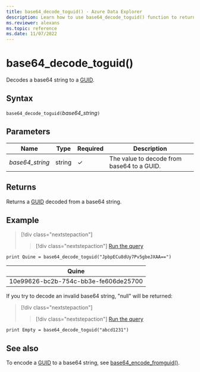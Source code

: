 ```yaml
---
title: base64_decode_toguid() - Azure Data Explorer
description: Learn how to use base64_decode_toguid() function to return a GUID from a base64 string. 
ms.reviewer: alexans
ms.topic: reference 
ms.date: 11/07/2022
---
```

# base64_decode_toguid()

Decodes a base64 string to a [GUID](./scalar-data-types/guid.md).

## Syntax

`base64_decode_toguid(`*base64_string*`)`

## Parameters

| Name | Type | Required | Description |
|--|--|--|--|
| *base64_string* | string | &check; | The value to decode from base64 to a GUID. |

## Returns

Returns a [GUID](./scalar-data-types/guid.md) decoded from a base64 string.

## Example

> [!div class="nextstepaction"]
> > [!div class="nextstepaction"]
> <a href="https://dataexplorer.azure.com/clusters/help/databases/Samples?query=H4sIAAAAAAAAAysoyswrUQgszcxLVbBVSEosTjUziU9JTc5PSY0vyU8vzUzRUPIqSCpwdS61SAmtNA8oM01PSvWKcHS0tVXSBAA/Uk1CPgAAAA==" target="_blank">Run the query</a>

```kusto
print Quine = base64_decode_toguid("JpbpECu8dUy7Pv5gbeJXAA==")  
```

|Quine|
|-----|
|10e99626-bc2b-754c-bb3e-fe606de25700|

If you try to decode an invalid base64 string, "null" will be returned:

> [!div class="nextstepaction"]
> > [!div class="nextstepaction"]
> <a href="https://dataexplorer.azure.com/clusters/help/databases/Samples?query=H4sIAAAAAAAAAysoyswrUXDNLSipVLBVSEosTjUziU9JTc5PSY0vyU8vzUzRUEpMSk4xNDI2VNIEADTfymYuAAAA" target="_blank">Run the query</a>

```kusto
print Empty = base64_decode_toguid("abcd1231")
```

## See also

To encode a [GUID](./scalar-data-types/guid.md) to a base64 string, see [base64_encode_fromguid()](base64-encode-fromguid-function.md).
